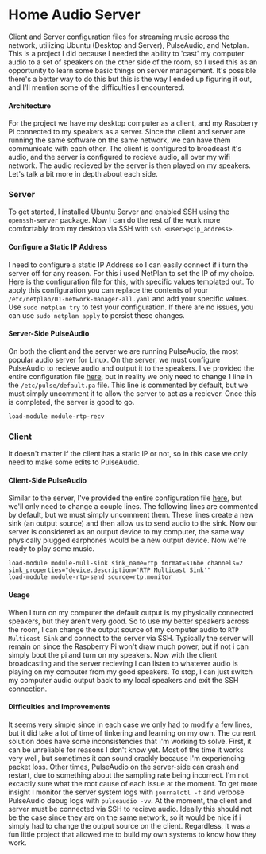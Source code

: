 # Home Audio Server

Client and Server configuration files for streaming music across the network, utilizing Ubuntu (Desktop and Server), PulseAudio, and Netplan. This is a project I did because I needed the ability to 'cast' my computer audio to a set of speakers on the other side of the room, so I used this as an opportunity to learn some basic things on server management. It's possible there's a better way to do this but this is the way I ended up figuring it out, and I'll mention some of the difficulties I encountered.

#### Architecture
For the project we have my desktop computer as a client, and my Raspberry Pi connected to my speakers as a server. Since the client and server are running the same software on the same network, we can have them communicate with each other. The client is configured to broadcast it's audio, and the server is configured to recieve audio, all over my wifi network. The audio recieved by the server is then played on my speakers. Let's talk a bit more in depth about each side.


### Server
To get started, I installed Ubuntu Server and enabled SSH using the `openssh-server` package. Now I can do the rest of the work more comfortably from my desktop via SSH with `ssh <user>@<ip_address>`. 

#### Configure a Static IP Address
I need to configure a static IP Address so I can easily connect if i turn the server off for any reason. For this i used NetPlan to set the IP of my choice. [Here](https://github.com/nickzombolas/audio-server/blob/main/server/netplan/01-network-manager-all.yaml) is the configuration file for this, with specific values templated out. To apply this configuration you can replace the contents of your `/etc/netplan/01-network-manager-all.yaml` and add your specific values. Use `sudo netplan try` to test your configuration. If there are no issues, you can use `sudo netplan apply` to persist these changes.

#### Server-Side PulseAudio
On both the client and the server we are running PulseAudio, the most popular audio server for Linux. On the server, we must configure PulseAudio to recieve audio and output it to the speakers. I've provided the entire configuration file [here](https://github.com/nickzombolas/audio-server/blob/main/server/pulseaudio/default.pa), but in reality we only need to change 1 line in the `/etc/pulse/default.pa` file. This line is commented by default, but we must simply uncomment it to allow the server to act as a reciever. Once this is completed, the server is good to go.

```
load-module module-rtp-recv
```

### Client
It doesn't matter if the client has a static IP or not, so in this case we only need to make some edits to PulseAudio.

#### Client-Side PulseAudio
Similar to the server, I've provided the entire configuration file [here](https://github.com/nickzombolas/audio-server/blob/main/client/pulseaudio/default.pa), but we'll only need to change a couple lines. The following lines are commented by default, but we must simply uncomment them. These lines create a new sink (an output source) and then allow us to send audio to the sink. Now our server is considered as an output device to my computer, the same way physically plugged earphones would be a new output device. Now we're ready to play some music.

```
load-module module-null-sink sink_name=rtp format=s16be channels=2 sink_properties="device.description='RTP Multicast Sink'"
load-module module-rtp-send source=rtp.monitor
```


#### Usage
When I turn on my computer the default output is my physically connected speakers, but they aren't very good. So to use my better speakers across the room, I can change the output source of my computer audio to `RTP Multicast Sink` and connect to the server via SSH. Typically the server will remain on since the Raspberry Pi won't draw much power, but if not i can simply boot the pi and turn on my speakers. Now with the client broadcasting and the server recieving I can listen to whatever audio is playing on my computer from my good speakers. To stop, I can just switch my computer audio output back to my local speakers and exit the SSH connection.



#### Difficulties and Improvements
It seems very simple since in each case we only had to modify a few lines, but it did take a lot of time of tinkering and learning on my own. The current solution does have some inconsistencies that I'm working to solve. First, it can be unreliable for reasons I don't know yet. Most of the time it works very well, but sometimes it can sound crackly because I'm experiencing packet loss. Other times, PulseAudio on the server-side can crash and restart, due to something about the sampling rate being incorrect. I'm not excactly sure what the root cause of each issue at the moment. To get more insight I monitor the server system logs with `journalctl -f` and verbose PulseAudio debug logs with `pulseaudio -vv`. At the moment, the client and server must be connected via SSH to recieve audio. Ideally this should not be the case since they are on the same network, so it would be nice if i simply had to change the output source on the client. Regardless, it was a fun little project that allowed me to build my own systems to know how they work. 
